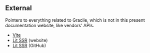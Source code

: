 ## External

Pointers to everything related to Gracile, which is not in this present documentation website, like vendors' APIs.

- [Vite](https://vitejs.dev/)
- [Lit SSR](https://lit.dev/docs/ssr/overview/) (website)
- [Lit SSR](https://github.com/lit/lit/tree/main/packages/labs/ssr) (GitHub)
